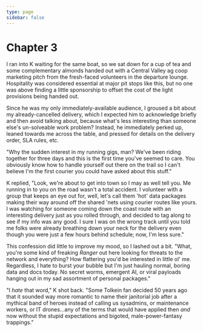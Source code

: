 ```yaml
---
type: page
sidebar: false
---
```


# Chapter 3

I ran into K waiting for the same boat, so we sat down for a cup of tea and some complementary almonds handed out with a Central Valley ag coop marketing pitch from the fresh-faced volunteers in the departure lounge. Hospitality was considered essential at major pit stops like this, but no one was above finding a little sponsorship to offset the cost of the light provisions being handed out.

Since he was my only immediately-available audience, I groused a bit about my already-cancelled delivery, which I expected him to acknowledge briefly and then avoid talking about, because what's less interesting than someone else's un-solveable work problem? Instead, he immediately perked up, leaned towards me across the table, and pressed for details on the delivery order, SLA rules, etc.

"Why the sudden interest in my running gigs, man? We've been riding together for three days and this is the first time you've seemed to care. You obviously know how to handle yourself out there on the trail so I can't believe I'm the first courier you could have asked about this stuff."

K replied, "Look, we're about to get into town so I may as well tell you. Me running in to you on the road wasn't a total accident. I volunteer with a group that keeps an eye out for, well, let's call them 'hot' data packages making their way around off the shared 'nets using courier routes like yours. I was watching for someone coming down the coast route with an interesting delivery just as you rolled through, and decided to tag along to see if my info was any good. I sure I was on the wrong track until you told me folks were already breathing down your neck for the delivery even though you were just a few hours behind schedule; now, I'm less sure."

This confession did little to improve my mood, so I lashed out a bit. "What, you're some kind of freaking _Ranger_ out here looking for threats to the network and everything? How flattering you'd be interested in little ol' me. Regardless, I hate to burst your bubble but I'm just hauling normal, boring data and docs today. No secret worms, emergent AI, or viral payloads hanging out in my sad assortment of personal packages."

"I *hate* that word," K shot back. "Some Tolkein fan decided 50 years ago that it sounded way more romantic to name their janitorial job after a mythical band of heroes instead of calling us sysadmins, or maintenance workers, or IT drones...any of the terms that would have applied then _and_ now without the stupid expectations and bigoted, male-power-fantasy trappings."
